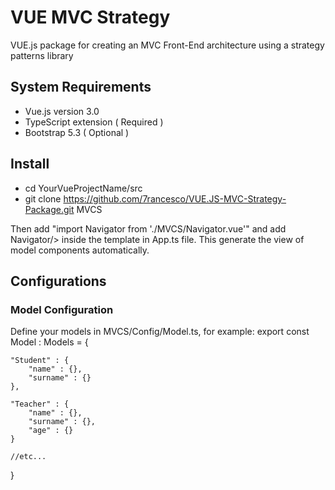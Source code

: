 # VUE MVC Strategy

VUE.js package for creating an MVC Front-End architecture using a strategy patterns library


## System Requirements

- Vue.js version 3.0 
- TypeScript extension ( Required )
- Bootstrap 5.3 ( Optional )


## Install

- cd YourVueProjectName/src
- git clone https://github.com/7rancesco/VUE.JS-MVC-Strategy-Package.git MVCS

Then add "import Navigator from './MVCS/Navigator.vue'" and add Navigator/> inside the template in App.ts file. This generate the view of model components automatically.


## Configurations


### Model Configuration

Define your models in MVCS/Config/Model.ts, for example: 
export const Model : Models = {

    "Student" : {
        "name" : {},
        "surname" : {}
    },

    "Teacher" : {
        "name" : {},
        "surname" : {},
        "age" : {}
    }

    //etc...
}